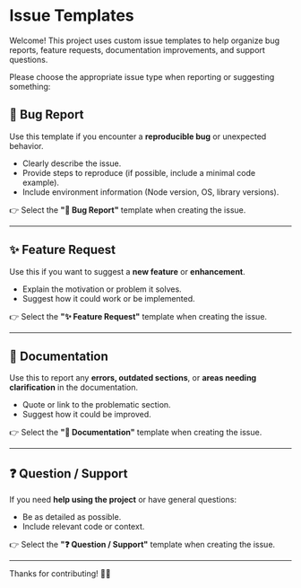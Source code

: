 # Issue Templates

Welcome! This project uses custom issue templates to help organize bug reports, feature requests, documentation improvements, and support questions.

Please choose the appropriate issue type when reporting or suggesting something:

## 🐛 Bug Report

Use this template if you encounter a **reproducible bug** or unexpected behavior.

- Clearly describe the issue.
- Provide steps to reproduce (if possible, include a minimal code example).
- Include environment information (Node version, OS, library versions).

👉 Select the **"🐛 Bug Report"** template when creating the issue.

---

## ✨ Feature Request

Use this if you want to suggest a **new feature** or **enhancement**.

- Explain the motivation or problem it solves.
- Suggest how it could work or be implemented.

👉 Select the **"✨ Feature Request"** template when creating the issue.

---

## 📝 Documentation

Use this to report any **errors, outdated sections**, or **areas needing clarification** in the documentation.

- Quote or link to the problematic section.
- Suggest how it could be improved.

👉 Select the **"📝 Documentation"** template when creating the issue.

---

## ❓ Question / Support

If you need **help using the project** or have general questions:

- Be as detailed as possible.
- Include relevant code or context.

👉 Select the **"❓ Question / Support"** template when creating the issue.

---

Thanks for contributing! 💬✨
